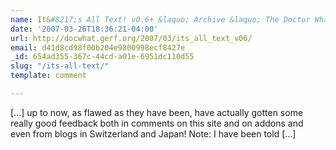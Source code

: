 ```yaml
---
name: It&#8217;s All Text! v0.6+ &laquo; Archive &laquo; The Doctor What
date: '2007-03-26T18:36:21-04:00'
url: http://docwhat.gerf.org/2007/03/its_all_text_v06/
email: d41d8cd98f00b204e9800998ecf8427e
_id: 654ad355-367c-44cd-a01e-6951dc110d55
slug: "/its-all-text/"
template: comment

---
```


[...] up to now, as flawed as they have been, have actually gotten some really good feedback both in comments on this site and on addons and even from blogs in Switzerland and Japan! Note: I have been told [...]
